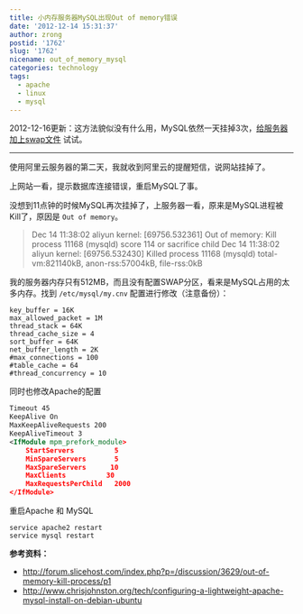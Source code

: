 ```yaml
---
title: 小内存服务器MySQL出现Out of memory错误
date: '2012-12-14 15:31:37'
author: zrong
postid: '1762'
slug: '1762'
nicename: out_of_memory_mysql
categories: technology
tags:
  - apache
  - linux
  - mysql
---
```


2012-12-16更新：这方法貌似没有什么用，MySQL依然一天挂掉3次，[给服务器加上swap文件][1] 试试。

----

使用阿里云服务器的第二天，我就收到阿里云的提醒短信，说网站挂掉了。

上网站一看，提示数据库连接错误，重启MySQL了事。

没想到11点钟的时候MySQL再次挂掉了，上服务器一看，原来是MySQL进程被Kill了，原因是 `Out of memory`。

>Dec 14 11:38:02 aliyun kernel: [69756.532361] Out of memory: Kill process 11168 (mysqld) score 114 or sacrifice child
>Dec 14 11:38:02 aliyun kernel: [69756.532430] Killed process 11168 (mysqld) total-vm:821140kB, anon-rss:57004kB, file-rss:0kB

我的服务器内存只有512MB，而且没有配置SWAP分区，看来是MySQL占用的太多内存。找到 `/etc/mysql/my.cnv` 配置进行修改（注意备份）：

```
key_buffer = 16K
max_allowed_packet = 1M
thread_stack = 64K
thread_cache_size = 4
sort_buffer = 64K
net_buffer_length = 2K
#max_connections = 100
#table_cache = 64
#thread_concurrency = 10
```

同时也修改Apache的配置

```xml
Timeout 45
KeepAlive On
MaxKeepAliveRequests 200
KeepAliveTimeout 3
<IfModule mpm_prefork_module>
	StartServers          5
	MinSpareServers       5
	MaxSpareServers      10
	MaxClients          30
	MaxRequestsPerChild   2000
</IfModule>
```

重启Apache 和 MySQL

```shell
service apache2 restart
service mysql restart
```

**参考资料：**

* <http://forum.slicehost.com/index.php?p=/discussion/3629/out-of-memory-kill-process/p1>
* <http://www.chrisjohnston.org/tech/configuring-a-lightweight-apache-mysql-install-on-debian-ubuntu>

[1]: https://blog.zengrong.net/post/1763.html
